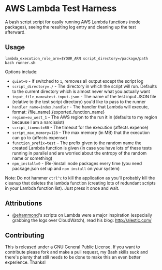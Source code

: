 # AWS Lambda Test Harness

A bash script script for easily running AWS Lambda functions (node packages), seeing the resulting log entry and cleaning up the test afterward.

## Usage

```
lambda_execution_role_arn=$YOUR_ARN script_directory=/package/path bash runner.sh 
```

Options include:

* `quiet=0` - If switched to `1`, removes all output except the script log
* `script_directory=./` - The directory in which the script will run. Defaults to the current directory which is almost never what you actually want
* `input_file_name=test-input.json` - The name of the test input JSON file (relative to the test script directory) you'd like to pass to the runner
* `handler_name=index.handler` - The handler that Lambda will execute, format: {file_name}.{exported_function_name} 
* `region=eu_west_1` - The AWS region to the run it in (defaults to my region because I am a narcissist)
* `script_timeout=60` - The timeout for the execution (affects expense)
* `script_max_memory=128` – The max memory (in MB) that the execution can go to (affects expense)
* `function_prefix=test` – The prefix given to the random name the created Lambda function is given (in case you have lots of these tests running in parallel and are worried about the entropy of the random name or something)
* `npm_install=0` - (Re-)install node packages every time (you need package.json set up and `npm install` on your system)

Note: Do not hammer `ctrl^c` to kill the application as you'll probably kill the cleanup that deletes the lambda function (creating lots of redundant scripts in your Lambda function list). Just press it once and wait.

## Attributions

* [@ehammond](https://github.com/ehammond)'s scripts on Lambda were a major inspiration (especially grabbing the logs over CloudWatch), read his blog: http://alestic.com/

## Contributing

This is released under a GNU General Public License. If you want to contribute please fork and make a pull request, my Bash skills suck and there's plenty that still needs to be done to make this an even better experience. Thanks!
